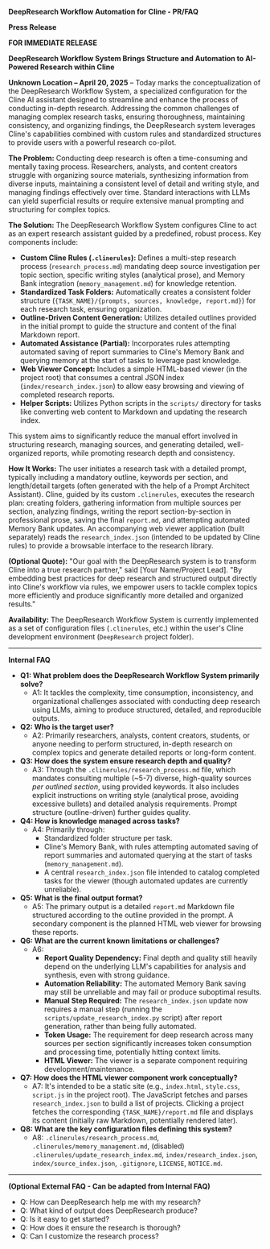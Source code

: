 **DeepResearch Workflow Automation for Cline - PR/FAQ**

**Press Release**

**FOR IMMEDIATE RELEASE**

**DeepResearch Workflow System Brings Structure and Automation to AI-Powered Research within Cline**

**Unknown Location – April 20, 2025** – Today marks the conceptualization of the DeepResearch Workflow System, a specialized configuration for the Cline AI assistant designed to streamline and enhance the process of conducting in-depth research. Addressing the common challenges of managing complex research tasks, ensuring thoroughness, maintaining consistency, and organizing findings, the DeepResearch system leverages Cline's capabilities combined with custom rules and standardized structures to provide users with a powerful research co-pilot.

**The Problem:** Conducting deep research is often a time-consuming and mentally taxing process. Researchers, analysts, and content creators struggle with organizing source materials, synthesizing information from diverse inputs, maintaining a consistent level of detail and writing style, and managing findings effectively over time. Standard interactions with LLMs can yield superficial results or require extensive manual prompting and structuring for complex topics.

**The Solution:** The DeepResearch Workflow System configures Cline to act as an expert research assistant guided by a predefined, robust process. Key components include:
* **Custom Cline Rules (`.clinerules`):** Defines a multi-step research process (`research_process.md`) mandating deep source investigation per topic section, specific writing styles (analytical prose), and Memory Bank integration (`memory_management.md`) for knowledge retention.
* **Standardized Task Folders:** Automatically creates a consistent folder structure (`{TASK_NAME}/{prompts, sources, knowledge, report.md}`) for each research task, ensuring organization.
* **Outline-Driven Content Generation:** Utilizes detailed outlines provided in the initial prompt to guide the structure and content of the final Markdown report.
* **Automated Assistance (Partial):** Incorporates rules attempting automated saving of report summaries to Cline's Memory Bank and querying memory at the start of tasks to leverage past knowledge.
* **Web Viewer Concept:** Includes a simple HTML-based viewer (in the project root) that consumes a central JSON index (`index/research_index.json`) to allow easy browsing and viewing of completed research reports.
* **Helper Scripts:** Utilizes Python scripts in the `scripts/` directory for tasks like converting web content to Markdown and updating the research index.

This system aims to significantly reduce the manual effort involved in structuring research, managing sources, and generating detailed, well-organized reports, while promoting research depth and consistency.

**How It Works:** The user initiates a research task with a detailed prompt, typically including a mandatory outline, keywords per section, and length/detail targets (often generated with the help of a Prompt Architect Assistant). Cline, guided by its custom `.clinerules`, executes the research plan: creating folders, gathering information from multiple sources per section, analyzing findings, writing the report section-by-section in professional prose, saving the final `report.md`, and attempting automated Memory Bank updates. An accompanying web viewer application (built separately) reads the `research_index.json` (intended to be updated by Cline rules) to provide a browsable interface to the research library.

**(Optional Quote):** "Our goal with the DeepResearch system is to transform Cline into a true research partner," said [Your Name/Project Lead]. "By embedding best practices for deep research and structured output directly into Cline's workflow via rules, we empower users to tackle complex topics more efficiently and produce significantly more detailed and organized results."

**Availability:** The DeepResearch Workflow System is currently implemented as a set of configuration files (`.clinerules`, etc.) within the user's Cline development environment (`DeepResearch` project folder).

---

**Internal FAQ**

* **Q1: What problem does the DeepResearch Workflow System primarily solve?**
    * A1: It tackles the complexity, time consumption, inconsistency, and organizational challenges associated with conducting deep research using LLMs, aiming to produce structured, detailed, and reproducible outputs.
* **Q2: Who is the target user?**
    * A2: Primarily researchers, analysts, content creators, students, or anyone needing to perform structured, in-depth research on complex topics and generate detailed reports or long-form content.
* **Q3: How does the system ensure research depth and quality?**
    * A3: Through the `.clinerules/research_process.md` file, which mandates consulting multiple (~5-7) diverse, high-quality sources *per outlined section*, using provided keywords. It also includes explicit instructions on writing style (analytical prose, avoiding excessive bullets) and detailed analysis requirements. Prompt structure (outline-driven) further guides quality.
* **Q4: How is knowledge managed across tasks?**
    * A4: Primarily through:
        * Standardized folder structure per task.
        * Cline's Memory Bank, with rules attempting automated saving of report summaries and automated querying at the start of tasks (`memory_management.md`).
        * A central `research_index.json` file intended to catalog completed tasks for the viewer (though automated updates are currently unreliable).
* **Q5: What is the final output format?**
    * A5: The primary output is a detailed `report.md` Markdown file structured according to the outline provided in the prompt. A secondary component is the planned HTML web viewer for browsing these reports.
* **Q6: What are the current known limitations or challenges?**
    * A6:
        * **Report Quality Dependency:** Final depth and quality still heavily depend on the underlying LLM's capabilities for analysis and synthesis, even with strong guidance.
        * **Automation Reliability:** The automated Memory Bank saving may still be unreliable and may fail or produce suboptimal results.
        * **Manual Step Required:** The `research_index.json` update now requires a manual step (running the `scripts/update_research_index.py` script) after report generation, rather than being fully automated.
        * **Token Usage:** The requirement for deep research across many sources per section significantly increases token consumption and processing time, potentially hitting context limits.
        * **HTML Viewer:** The viewer is a separate component requiring development/maintenance.
* **Q7: How does the HTML viewer component work conceptually?**
    * A7: It's intended to be a static site (e.g., `index.html`, `style.css`, `script.js` in the project root). The JavaScript fetches and parses `research_index.json` to build a list of projects. Clicking a project fetches the corresponding `{TASK_NAME}/report.md` file and displays its content (initially raw Markdown, potentially rendered later).
* **Q8: What are the key configuration files defining this system?**
    * A8: `.clinerules/research_process.md`, `.clinerules/memory_management.md`, (disabled) `.clinerules/update_research_index.md`, `index/research_index.json`, `index/source_index.json`, `.gitignore`, `LICENSE`, `NOTICE.md`.

---

**(Optional External FAQ - Can be adapted from Internal FAQ)**

* Q: How can DeepResearch help me with my research?
* Q: What kind of output does DeepResearch produce?
* Q: Is it easy to get started?
* Q: How does it ensure the research is thorough?
* Q: Can I customize the research process?
